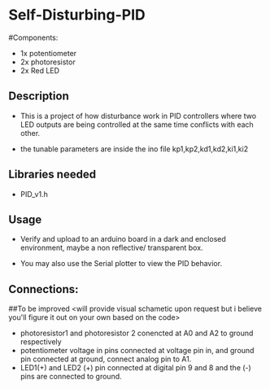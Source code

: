 # Self-Disturbing-PID

#Components:
- 1x potentiometer
- 2x photoresistor
- 2x Red LED

## Description
- This is a project of how disturbance work in PID controllers where two LED outputs are being controlled at the same time conflicts with each other.

- the tunable parameters are inside the ino file kp1,kp2,kd1,kd2,ki1,ki2


## Libraries needed
- PID_v1.h

## Usage 
- Verify and upload to an arduino board in a dark and enclosed environment, maybe a non reflective/ transparent box.

- You may also use the Serial plotter to view the PID behavior.

## Connections:
##To be improved <will provide visual schametic upon request but i believe you'll figure it out on your own based on the code>

- photoresistor1 and photoresistor 2 conencted at A0 and A2 to ground respectively
- potentiometer voltage in pins connected at voltage pin in, and ground pin connected at ground, connect analog pin to A1.
- LED1(+) and LED2 (+) pin connected at digital pin 9 and 8 and the (-) pins are connected to ground.
